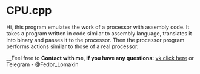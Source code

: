 # CPU.cpp

 Hi, this program emulates the work of a processor with assembly code.
 It takes a program written in code similar to assembly language, translates it into binary and passes it to the processor. Then the processor program performs actions similar to those of a real processor.

__Feel free to __Contact with me, if you have any questions:__ [vk click here](https://vk.com/otec_feodor) or Telegram  - @Fedor_Lomakin
